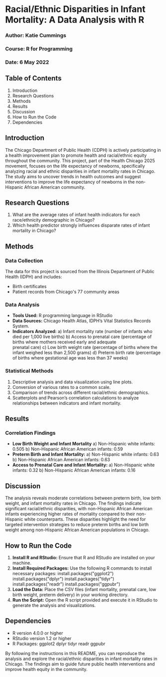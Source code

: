 # Racial/Ethnic Disparities in Infant Mortality: A Data Analysis with R

### Author: Katie Cummings
### Course: R for Programming
### Date: 6 May 2022

## Table of Contents

1. Introduction
2. Research Questions
3. Methods
4. Results
5. Discussion
6. How to Run the Code
7. Dependencies

## Introduction

The Chicago Department of Public Health (CDPH) is actively participating in a health improvement plan to promote health and racial/ethnic equity throughout the community. This project, part of the Health Chicago 2025 movement, focuses on the life expectancy of newborns, specifically analyzing racial and ethnic disparities in infant mortality rates in Chicago. The study aims to uncover trends in health outcomes and suggest interventions to improve the life expectancy of newborns in the non-Hispanic African American community.

## Research Questions
1. What are the average rates of infant health indicators for each race/ethnicity demographic in Chicago?
2. Which health predictor strongly influences disparate rates of infant mortality in Chicago?

## Methods
### Data Collection
The data for this project is sourced from the Illinois Department of Public Health (IDPH) and includes:
- Birth certificates
- Patient records from Chicago's 77 community areas

### Data Analysis
- **Tools Used:** R programming language in RStudio
- **Data Sources:** Chicago Health Atlas, IDPH’s Vital Statistics Records System.
- **Indicators Analyzed:**
  a) Infant mortality rate (number of infants who died per 1,000 live births)
  b) Access to prenatal care (percentage of births where mothers received early and adequate   
      prenatal care)
  c) Low birth weight rate (percentage of births where the infant weighed less than 2,500 
     grams)
  d) Preterm birth rate (percentage of births where gestational age was less than 37 weeks)

### Statistical Methods
1. Descriptive analysis and data visualization using line plots.
2. Conversion of various rates to a common scale.
3. Comparison of trends across different racial/ethnic demographics.
4. Scatterplots and Pearson’s correlation calculations to analyze relationships between indicators and infant mortality.

## Results
### Correlation Findings
- **Low Birth Weight and Infant Mortality**
  a) Non-Hispanic white infants: 0.505
  b) Non-Hispanic African American infants: 0.59
- **Preterm Birth and Infant Mortality:**
  a) Non-Hispanic white infants: 0.63
  b) Non-Hispanic African American infants: 0.63
- **Access to Prenatal Care and Infant Mortality:**
  a) Non-Hispanic white infants: 0.32
  b) Non-Hispanic African American infants: 0.16

## Discussion
The analysis reveals moderate correlations between preterm birth, low birth weight, and infant mortality rates in Chicago. The findings indicate significant racial/ethnic disparities, with non-Hispanic African American infants experiencing higher rates of mortality compared to their non-Hispanic white counterparts. These disparities highlight the need for targeted intervention strategies to reduce preterm births and low birth weight among non-Hispanic African American populations in Chicago.

## How to Run the Code
1. **Install R and RStudio:** Ensure that R and RStudio are installed on your machine.
2. **Install Required Packages:** Use the following R commands to install necessary packages:
  install.packages("ggplot2")
  install.packages("dplyr")
  install.packages("tidyr")
  install.packages("readr")
  install.packages("ggpubr")
3. **Load the Data:** Place the CSV files (infant mortality, prenatal care, low birth weight, preterm delivery) in your working directory.
4. **Run the Script:** Open the R script provided and execute it in RStudio to generate the analysis and visualizations.

## Dependencies
- R version 4.0.0 or higher
- RStudio version 1.2 or higher
- R Packages:
  ggplot2
  dplyr
  tidyr
  readr
  ggpubr

By following the instructions in this README, you can reproduce the analysis and explore the racial/ethnic disparities in infant mortality rates in Chicago. The findings aim to guide future public health interventions and improve health equity in the community.
  
